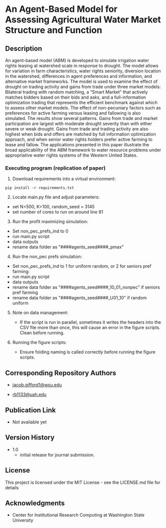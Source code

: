 # An Agent-Based Model for Assessing Agricultural Water Market Structure and Function


## Description
An agent-based model (ABM) is developed to simulate irrigation water rights leasing at  watershed scale in response to drought. The model allows for variation in farm characteristics, water rights seniority, diversion location in the watershed, differences in agent preferences and information, and alternative market frameworks. The model is used to examine the effect of drought on trading activity and gains from trade under three  market models: Bilateral trading with random matching, a “Smart Market” that actively matches bidders based on their bids and asks, and a full-information optimization trading that represents the efficient benchmark against which to assess other market models. The effect of non-pecuniary factors such as preferences for active farming versus leasing and fallowing is also simulated. The results show several patterns.  Gains from trade and market participation are largest with moderate drought severity than with either severe or weak drought. Gains from trade and trading activity are also highest when bids and offers are matched by full information optimization approach, and when senior water rights holders prefer active farming to lease and fallow. The applications presented in this paper illustrate the broad applicability of the ABM framework to water resource problems under appropriative water rights systems of the Western United States. 

### Executing program (replication of paper)

1. Download requirements into a virtual environment:
```
pip install -r requirements.txt
```
2. Locate main.py file and adjust parameters:
  * set N=500, K=100, random_seed = 3145
  * set number of cores to run on around line 81
3. Run the profit maximizing simulation:
  * Set non_pec_prefs_ind to 0
  * run main.py script
  * data outputs
  * rename data folder as "####agents_seed####_pmax"
4. Run the non_pec prefs simulation:
  * Set non_pec_prefs_ind to 1 for uniform random, or 2 for seniors pref farming:
  * run main.py script
  * data outputs
  * rename data folder as "####agents_seed####_10_01_nonpec" if seniors pref farming
  * rename data folder as "####agents_seed####_U01_10" if random uniform

5. Note on data management:
   * If the script is run in parallel, sometimes it writes the headers into the CSV file more than once, this will cause an error in the figure scripts. Clean before running.

5. Running the figure scripts:
   * Ensure folding naming is called correctly before running the figure scripts.


## Corresponding Repository Authors
* jacob.gifford1@wsu.edu
  
* rb1133@uah.edu




## Publication Link
* Not available yet
## Version History

* 1.0
  - initial release for journal submission.

## License

This project is licensed under the MIT License - see the LICENSE.md file for details

## Acknowledgments
* Center for Institutional Research Computing at Washington State University
